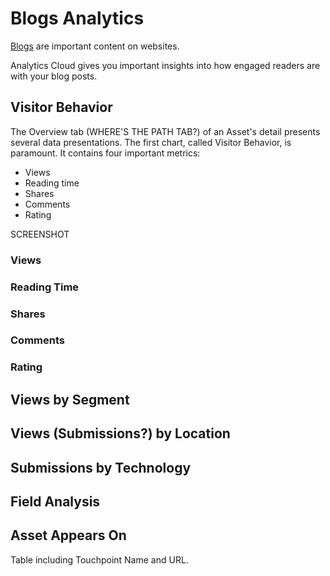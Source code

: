 # Blogs Analytics

[Blogs](/discover/portal/-/knowledge_base/7-1/blogs) 
are important content on websites.

Analytics Cloud gives you important insights into how engaged readers are with
your blog posts.

## Visitor Behavior

The Overview tab (WHERE'S THE PATH TAB?) of an Asset's detail presents several
data presentations. The first chart, called Visitor Behavior, is paramount. It
contains four important metrics:

- Views
- Reading time
- Shares
- Comments
- Rating

SCREENSHOT

### Views

### Reading Time

### Shares

### Comments

### Rating

## Views by Segment

## Views (Submissions?) by Location

## Submissions by Technology

## Field Analysis

## Asset Appears On

Table including Touchpoint Name and URL.

